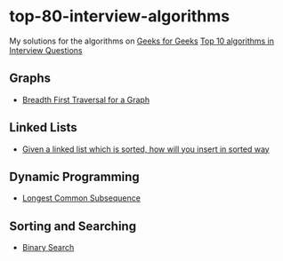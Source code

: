 # top-80-interview-algorithms

My solutions for the algorithms on [Geeks for Geeks](http://www.geeksforgeeks.org/) [Top 10 algorithms in Interview Questions](http://www.geeksforgeeks.org/top-10-algorithms-in-interview-questions/)

## Graphs
* [Breadth First Traversal for a Graph](http://www.geeksforgeeks.org/breadth-first-traversal-for-a-graph/)

## Linked Lists
* [Given a linked list which is sorted, how will you insert in sorted way](http://www.geeksforgeeks.org/given-a-linked-list-which-is-sorted-how-will-you-insert-in-sorted-way/)

## Dynamic Programming
* [Longest Common Subsequence](http://www.geeksforgeeks.org/dynamic-programming-set-4-longest-common-subsequence/)

## Sorting and Searching
* [Binary Search](http://quiz.geeksforgeeks.org/binary-search/)
